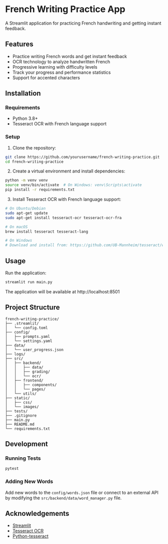 # French Writing Practice App

A Streamlit application for practicing French handwriting and getting instant feedback.

## Features

- Practice writing French words and get instant feedback
- OCR technology to analyze handwritten French
- Progressive learning with difficulty levels
- Track your progress and performance statistics
- Support for accented characters

## Installation

### Requirements

- Python 3.8+
- Tesseract OCR with French language support

### Setup

1. Clone the repository:
```bash
git clone https://github.com/yourusername/french-writing-practice.git
cd french-writing-practice
```

2. Create a virtual environment and install dependencies:
```bash
python -m venv venv
source venv/bin/activate  # On Windows: venv\Scripts\activate
pip install -r requirements.txt
```

3. Install Tesseract OCR with French language support:
```bash
# On Ubuntu/Debian
sudo apt-get update
sudo apt-get install tesseract-ocr tesseract-ocr-fra

# On macOS
brew install tesseract tesseract-lang

# On Windows
# Download and install from: https://github.com/UB-Mannheim/tesseract/wiki
```

## Usage

Run the application:
```bash
streamlit run main.py
```

The application will be available at http://localhost:8501

## Project Structure

```
french-writing-practice/
├── .streamlit/
│   └── config.toml
├── config/
│   ├── prompts.yaml
│   └── settings.yaml
├── data/
│   └── user_progress.json
├── logs/
├── src/
│   ├── backend/
│   │   ├── data/
│   │   ├── grading/
│   │   └── ocr/
│   ├── frontend/
│   │   ├── components/
│   │   └── pages/
│   └── utils/
├── static/
│   ├── css/
│   └── images/
├── tests/
├── .gitignore
├── main.py
├── README.md
└── requirements.txt
```

## Development

### Running Tests

```bash
pytest
```

### Adding New Words

Add new words to the `config/words.json` file or connect to an external API by modifying the `src/backend/data/word_manager.py` file.



## Acknowledgements

- [Streamlit](https://streamlit.io/)
- [Tesseract OCR](https://github.com/tesseract-ocr/tesseract)
- [Python-tesseract](https://github.com/madmaze/python-tesseract)